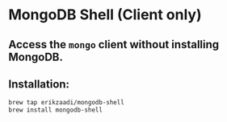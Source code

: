 # MongoDB Shell (Client only)

## Access the `mongo` client without installing MongoDB.

## Installation:

```sh
brew tap erikzaadi/mongodb-shell
brew install mongodb-shell
```

